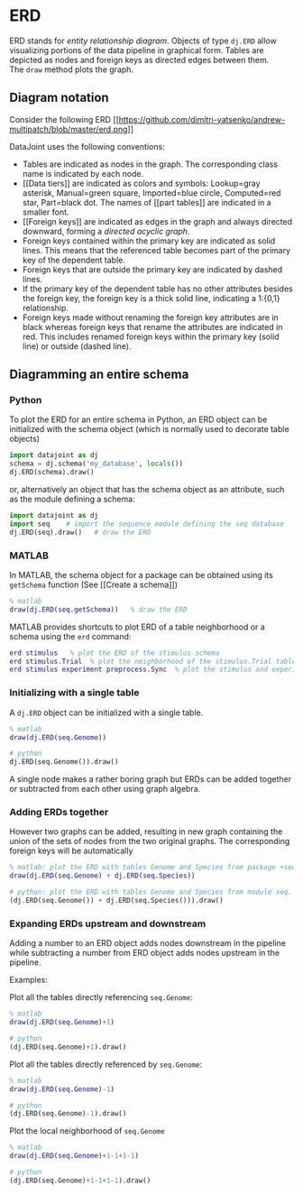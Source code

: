# ERD

ERD stands for *entity relationship diagram*.  Objects of type `dj.ERD` allow visualizing portions of the data pipeline in graphical form.  Tables are depicted as nodes and foreign keys as directed edges between them.  
The `draw` method plots the graph.

## Diagram notation
Consider the following ERD
[[https://github.com/dimitri-yatsenko/andrew-multipatch/blob/master/erd.png]]

DataJoint uses the following conventions: 
* Tables are indicated as nodes in the graph.  The corresponding class name is indicated by each node.
* [[Data tiers]] are indicated as colors and symbols: Lookup=gray asterisk, Manual=green square, Imported=blue circle,  Computed=red star, Part=black dot.  The names of [[part tables]] are indicated in a smaller font.
* [[Foreign keys]] are indicated as edges in the graph and always directed downward, forming a *directed acyclic graph*.
* Foreign keys contained within the primary key are indicated as solid lines.  This means that the referenced table becomes part of the primary key of the dependent table.
* Foreign keys that are outside the primary key are indicated by dashed lines. 
* If the primary key of the dependent table has no other attributes besides the foreign key, the foreign key is a thick solid line, indicating a 1:{0,1} relationship. 
* Foreign keys made without renaming the foreign key attributes are in black whereas foreign keys that rename the attributes are indicated in red.  This includes renamed foreign keys within the primary key (solid line) or outside (dashed line).

## Diagramming an entire schema

### Python
To plot the ERD for an entire schema in Python, an ERD object can be initialized with the schema object (which is normally used to decorate table objects) 
```python
import datajoint as dj
schema = dj.schema('my_database', locals())
dj.ERD(schema).draw()
```
or, alternatively an object that has the schema object as an attribute, such as the module defining a schema:
```python
import datajoint as dj
import seq    # import the sequence module defining the seq database
dj.ERD(seq).draw()   # draw the ERD
```

### MATLAB
In MATLAB, the schema object for a package can be obtained using its `getSchema` function (See [[Create a schema]])

```matlab
% matlab
draw(dj.ERD(seq.getSchema))   % draw the ERD
```

MATLAB provides shortcuts to plot ERD of a table neighborhood or a schema using the `erd` command:
```matlab
erd stimulus   % plot the ERD of the stimulus schema
erd stimulus.Trial  % plot the neighborhood of the stimulus.Trial table
erd stimulus experiment preprocess.Sync  % plot the stimulus and experiment schemas and the neighborhood of preprocess.Sync
```

### Initializing with a single table
A `dj.ERD` object can be initialized with a single table.

```matlab
% matlab
draw(dj.ERD(seq.Genome))
```

```python
# python
dj.ERD(seq.Genome()).draw()
```

A single node makes a rather boring graph but ERDs can be added together or subtracted from each other using graph algebra.

### Adding ERDs together
However two graphs can be added, resulting in new graph containing the union of the sets of nodes from the two original graphs. The corresponding foreign keys will be automatically 

```matlab
% matlab: plot the ERD with tables Genome and Species from package +seq.
draw(dj.ERD(seq.Genome) + dj.ERD(seq.Species))
```
```python
# python: plot the ERD with tables Genome and Species from module seq.
(dj.ERD(seq.Genome()) + dj.ERD(seq.Species())).draw()
```

### Expanding ERDs upstream and downstream 
Adding a number to an ERD object adds nodes downstream in the pipeline while subtracting a number from ERD object adds nodes upstream in the pipeline.

Examples:

Plot all the tables directly referencing `seq.Genome`:
```matlab
% matlab
draw(dj.ERD(seq.Genome)+1)
```
```python
# python
(dj.ERD(seq.Genome)+1).draw()
```

Plot all the tables directly referenced by `seq.Genome`:
```matlab
% matlab 
draw(dj.ERD(seq.Genome)-1)
```
```python
# python
(dj.ERD(seq.Genome)-1).draw()
```

Plot the local neighborhood of `seq.Genome`
```matlab
% matlab
draw(dj.ERD(seq.Genome)+1-1+1-1)
```
```python
# python
(dj.ERD(seq.Genome)+1-1+1-1).draw()
```